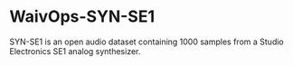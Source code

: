 # WaivOps-SYN-SE1
SYN-SE1 is an open audio dataset containing 1000 samples from a Studio Electronics SE1 analog synthesizer.
